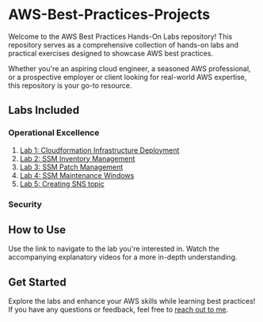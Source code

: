 # AWS-Best-Practices-Projects
Welcome to the AWS Best Practices Hands-On Labs repository! This repository serves as a comprehensive collection of hands-on labs and practical exercises designed to showcase AWS best practices. 

Whether you're an aspiring cloud engineer, a seasoned AWS professional, or a prospective employer or client looking for real-world AWS expertise, this repository is your go-to resource.

## Labs Included

### Operational Excellence
1. [Lab 1: Cloudformation Infrastructure Deployment](https://github.com/atubak400/AWS-Best-Practices-Projects/blob/main/1.%20OE/1.%20documentation.md#cloudformation)
2. [Lab 2: SSM Inventory Management](https://github.com/atubak400/AWS-Best-Practices-Projects/blob/main/1.%20OE/1.%20documentation.md#systems-manager)
3. [Lab 3: SSM Patch Management](https://github.com/atubak400/AWS-Best-Practices-Projects/blob/main/1.%20OE/1.%20documentation.md#patch-manager)
4. [Lab 4: SSM Maintenance Windows](https://github.com/atubak400/AWS-Best-Practices-Projects/blob/main/1.%20OE/1.%20documentation.md#maintenance-windows)
5. [Lab 5: Creating SNS topic](https://github.com/atubak400/AWS-Best-Practices-Projects/blob/main/1.%20OE/1.%20documentation.md#simple-notification-service)

### Security

## How to Use

Use the link to navigate to the lab you're interested in. Watch the accompanying explanatory videos for a more in-depth understanding.

## Get Started

Explore the labs and enhance your AWS skills while learning best practices! If you have any questions or feedback, feel free to [reach out to me](atubak40@gmail.com).
